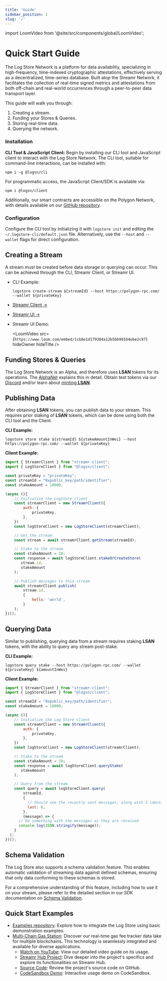 ```yaml
---
title: 'Guide'
sidebar_position: 1
slug: '/'
---
```


import LoomVideo from '@site/src/components/global/LoomVideo';

# Quick Start Guide

The Log Store Network is a platform for data availability, specializing in high-frequency, time-indexed cryptographic attestations, effectively serving as a decentralized, time-series database.
Built atop the Streamr Network, it facilitates the collection of real-time signed metrics and attestations from both off-chain and real-world occurrences through a peer-to-peer data transport layer.

This guide will walk you through:

1. Creating a stream.
2. Funding your Stores & Queries.
3. Storing real-time data.
4. Querying the network.

### Installation

**CLI Tool & JavaScript Client:** Begin by installing our CLI tool and JavaScript client to interact with the Log Store Network.
The CLI tool, suitable for command-line interactions, can be installed with:

```shell
npm i -g @logsn/cli
```

For programmatic access, the JavaScript Client/SDK is available via:

```shell
npm i @logsn/client
```

Additionally, our smart contracts are accessible on the Polygon Network, with details available on our [GitHub repository](https://github.com/usherlabs/logstore/tree/master/packages/contracts).

### Configuration

Configure the CLI tool by initializing it with `logstore init` and editing the `~/.logstore-cli/default.json` file.
Alternatively, use the `--host` and `--wallet` flags for direct configuration.

## Creating a Stream

A stream must be created before data storage or querying can occur. This can be achieved through the CLI, Streamr Client, or Streamr UI.

- CLI Example:

  ```shell
  logstore create-stream ${streamId} --host https://polygon-rpc.com/ --wallet ${privateKey}
  ```

- [Streamr Client →](https://docs.streamr.network/usage/streams/creating-streams)
- [Streamr UI →](https://streamr.network/hub/streams/new)
- Streamr UI Demo:

  <LoomVideo
  src={`https://www.loom.com/embed/1cb8e1d179304a12b5bb99164ebe2c97`}
  hideOwner
  hideTitle
  />

## Funding Stores & Queries

The Log Store Network is an Alpha, and therefore uses **LSAN** tokens for its operations. The [AlphaNet](../overview/alphanet.md) explains this in detail.
Obtain test tokens via our [Discord](https://go.usher.so/discord) and/or learn about [minting **LSAN**](../cli/mint-lsan.md).

## Publishing Data

After obtaining **LSAN** tokens, you can publish data to your stream.
This requires prior staking of **LSAN** tokens, which can be done using both the CLI tool and the Client.

**CLI Example:**

```shell
logstore store stake ${streamId} ${stakeAmountInWei} --host https://polygon-rpc.com/ --wallet ${privateKey}
```

**Client Example:**

```javascript
import { StreamrClient } from "streamr-client";
import { LogStoreClient } from "@logsn/client";

const privateKey = "privateKey";
const streamId = "0xpublic_key/path/identifier";
const stakeAmount = 10000;

(async (){
	// Initialize the LogStore client
	const streamrClient = new StreamrClient({
		auth: {
			privateKey,
		},
	})
	const logStoreClient = new LogStoreClient(streamrClient);

	// Get the stream
	const stream = await streamrClient.getStream(streamId);

	// Stake to the stream
	const stakeAmount = 10;
	const response = await logStoreClient.stakeOrCreateStore(
	   stream.id,
	   stakeAmount
	);

	// Publish messages to this stream
	await streamrClient.publish(
		stream.id,
		{
			hello: 'world',
		}
	);
})();
```

## Querying Data

Similar to publishing, querying data from a stream requires staking **LSAN** tokens, with the ability to query any stream post-stake.

**CLI Example:**

```shell
logstore query stake --host https://polygon-rpc.com/ --wallet ${privateKey} ${amountInWei}
```

**Client Example:**

```javascript
import { StreamrClient } from "streamr-client";
import { LogStoreClient } from "@logsn/client";

const streamId = "0xpublic_key/path/identifier";
const stakeAmount = 10000;

(async (){
	// Initialize the Log Store client
	const streamrClient = new StreamrClient({
		auth: {
			privateKey,
		},
	})
	const logStoreClient = new LogStoreClient(streamrClient);

	// Stake to the stream
	const stakeAmount = 10;
	const response = await logStoreClient.queryStake(
	   stakeAmount
	);

	// Query from the stream
	const query = await logStoreClient.query(
	    streamId,
	    {
	      // Should see the recently sent messages, along with 3 identical ones from storage
	      last: 6,
	    },
	    (message) => {
      // Do something with the messages as they are received
      console.log(JSON.stringify(message));
    }
  );
})();
```

## Schema Validation

The Log Store also supports a schema validation feature. This enables automatic validation of streaming data against defined schemas, ensuring that only data conforming to these schemas is stored.

For a comprehensive understanding of this feature, including how to use it on your stream, please refer to the detailed section in our SDK documentation on [Schema Validation](/network/sdk/schema.md).

## Quick Start Examples

- [Examples repository](https://github.com/usherlabs/logstore-examples): Explore how to integrate the Log Store using basic demonstration examples.
- [Multi-Chain Gas Station](https://rsoury.medium.com/usher-labs-presents-the-multi-chain-gas-station-a-new-era-for-blockchain-transaction-efficiency-ba0f71a566c7): Discover our real-time gas fee tracker data lake for multiple blockchains. This technology is seamlessly integrated and available for diverse applications.
  - [Watch on YouTube](https://www.youtube.com/watch?v=UEGzWuA4juk): View our detailed video guide on its usage.
  - [Streamr Hub Project](https://streamr.network/hub/projects/0x833774c6a6bcffdc67289895167d1190b738803502c89a451bbfd13076e4a61b/overview): Dive deeper into the project's specifics and explore its functionalities on Streamr Hub.
  - [Source Code](https://github.com/usherlabs/verifiable-data-streams/tree/master/sources/gas-station): Review the project's source code on GitHub.
  - [CodeSandbox Demo](https://codesandbox.io/p/devbox/multi-chain-gas-station-data-streams-2h4krg): Interactive usage demo on CodeSandbox.
